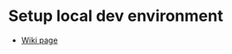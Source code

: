 # Setup local dev environment

- [Wiki page](https://github.com/quible-io/quible-api/wiki/Local-setup)
